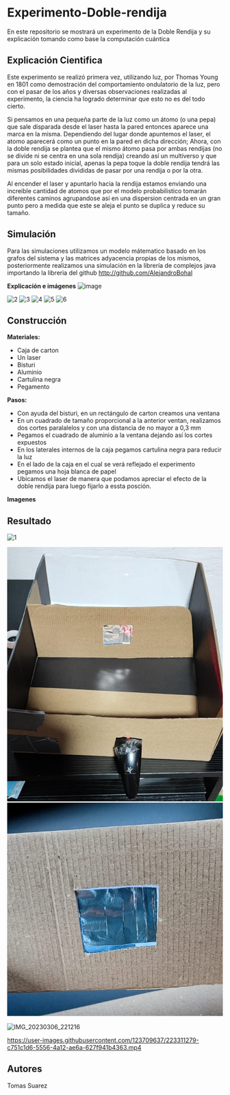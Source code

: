 # Experimento-Doble-rendija
En este repositorio se mostrará un experimento de la Doble Rendija y su explicación tomando como base la computación cuántica

## Explicación Cientifica 
Este experimento se realizó primera vez, utilizando luz, por Thomas Young en 1801 como demostración del comportamiento ondulatorio de la luz, pero con el pasar de los años y diversas observaciones realizadas al experimento, la ciencia ha logrado determinar que esto no es del todo cierto.

Si pensamos en una pequeña parte de la luz como un átomo (o una pepa) que sale disparada desde el laser hasta la pared entonces aparece una marca en la misma. Dependiendo del lugar donde apuntemos el laser, el atomo aparecerá como un punto en la pared en dicha dirección; Ahora, con la doble rendija se plantea que el mismo átomo pasa por ambas rendijas (no se divide ni se centra en una sola rendija) creando así un multiverso y que para un solo estado inicial, apenas la pepa toque la doble rendija tendrá las mismas posibilidades divididas de pasar por una rendija o por la otra.

Al encender el laser y apuntarlo hacia la rendija estamos enviando una increible cantidad de atomos que por el modelo probabilistico tomarán diferentes caminos agrupandose así en una dispersion centrada en un gran punto pero a medida que este se aleja el punto se duplica y reduce su tamaño.


## Simulación 
Para las simulaciones utilizamos un modelo mátematico basado en los grafos del sistema y las matrices adyacencia propias de los mismos, posteriormente realizamos una simulación en la librería de complejos java importando la libreria del github http://github.com/AlejandroBohal

**Explicación e imágenes**
![image](https://user-images.githubusercontent.com/123709637/223581545-e578500d-9290-4947-afd5-a522e4290565.png)

![2](https://raw.githubusercontent.com/andresro30/ExperimentoDobleRendija-CNYT/master/imagenes/2.png)
![3](https://raw.githubusercontent.com/andresro30/ExperimentoDobleRendija-CNYT/master/imagenes/3.png)
![4](https://raw.githubusercontent.com/andresro30/ExperimentoDobleRendija-CNYT/master/imagenes/4.png)
![5](https://raw.githubusercontent.com/andresro30/ExperimentoDobleRendija-CNYT/master/imagenes/5.png)
![6](https://raw.githubusercontent.com/andresro30/ExperimentoDobleRendija-CNYT/master/imagenes/6.png)

## Construcción 
**Materiales:**
* Caja de carton 
* Un laser
* Bisturi 
* Aluminio  
* Cartulina negra 
* Pegamento

**Pasos:**

* Con ayuda del bisturi, en un rectángulo de carton creamos una ventana
* En un cuadrado de tamaño proporcional a la anterior ventan, realizamos dos cortes paralalelos y con una distancia de no mayor a 0,3 mm 
* Pegamos el cuadrado de aluminio a la ventana dejando así los cortes expuestos
* En los laterales internos de la caja pegamos cartulina negra para reducir la luz
* En el lado de la caja en el cual se verá reflejado el experimento pegamos una hoja blanca de papel
* Ubicamos el laser de manera que podamos apreciar el efecto de la doble rendija para luego fijarlo a essta posción.

**Imagenes**


## Resultado 


![1](https://user-images.githubusercontent.com/123709637/223311533-e869779b-3af3-4237-8bf1-ff7eb8bd3891.jpeg)

![](Imagenes/2.jpeg)
![](Imagenes/3.jpeg)

![IMG_20230306_221216](https://user-images.githubusercontent.com/123709637/223311211-b9a7e4ee-e6fb-4bf6-ae4d-7ad01d2a9a56.jpg)

https://user-images.githubusercontent.com/123709637/223311279-c751c1d6-5556-4a12-ae6a-627f941b4363.mp4


## Autores
Tomas Suarez
